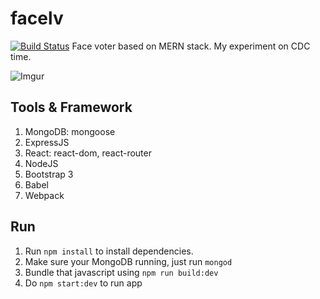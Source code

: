 # facelv
[![Build Status](https://travis-ci.org/putuyoga/facelv.svg?branch=master)](https://travis-ci.org/putuyoga/facelv)
Face voter based on MERN stack. My experiment on CDC time.

![Imgur](http://i.imgur.com/veQMRDO.jpg)

## Tools & Framework
1. MongoDB: mongoose
2. ExpressJS
3. React: react-dom, react-router
4. NodeJS
5. Bootstrap 3
6. Babel
7. Webpack

## Run
1. Run `npm install` to install dependencies.
2. Make sure your MongoDB running, just run `mongod`
3. Bundle that javascript using `npm run build:dev`
4. Do `npm start:dev` to run app
